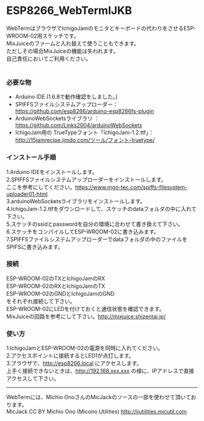 # ESP8266_WebTermIJKB
WebTermはブラウザでIchigoJamのモニタとキーボードの代わりをさせるESP-WROOM-02用スケッチです。 <br>
MixJuiceのファームと入れ替えて使うこともできます。<br>
ただしその場合MixJuiceの機能は失われます。<br>
自己責任においてご利用ください。 <br>
<br>
### 必要な物 ###
* Arduino IDE (1.6.8で動作確認をしました。)<br>
* SPIFFSファイルシステムアップローダー：<https://github.com/esp8266/arduino-esp8266fs-plugin><br>
* ArduinoWebSocketsライブラリ ：<https://github.com/Links2004/arduinoWebSockets><br>
* IchigoJam用の TrueTypeフォント「IchigoJam-1.2.ttf」：<http://15jamrecipe.jimdo.com/ツール/フォント-truetype/><br>


### インストール手順 ###
 1.Arduino IDEをインストールします。<br>
 2.SPIFFSファイルシステムアップローダーをインストールします。<br>
ここを参考にしてください。<https://www.mgo-tec.com/spiffs-filesystem-uploader01-html><br>
 3.arduinoWebSocketsライブラリをインストールします。<br>
 4.IchigoJam-1.2.ttfをダウンロードして、スケッチのdataフォルダの中に入れて下さい。<br>
 5.スケッチのssidとpasswordを自分の環境に合わせて書き換えて下さい。<br>
 6.スケッチをコンパイルしてESP-WROOM-02に書き込みます。<br>
 7.SPIFFSファイルシステムアップローダーでdataフォルダの中のファイルをSPIFSに書き込みます。<br>



### 接続 ###
ESP-WROOM-02のTXとIchigoJamのRX <br>
ESP-WROOM-02のRXとIchigoJamのTX <br>
ESP-WROOM-02のGNDとIchigoJamのGND <br>
をそれぞれ接続して下さい。 <br>
ESP-WROOM-02にLEDを付けておくと通信状態を確認できます。<br>
MixJuiceの回路を参考にして下さい。<http://mixjuice.shizentai.jp/><br>


### 使い方 ###
 1.IchigoJamとESP-WROOM-02の電源を同時に入れてください。<br>
 2.アクセスポイントに接続するとLED1が点灯します。<br>
 3.ブラウザで、http://esp8266.local にアクセスします。<br>
 上手く接続できないときは、http://192.168.xxx.xxx の様に、IPアドレスで直接アクセスして下さい。<br>


---
WebTermには、Michio OnoさんのMicJackのソースの一部を使わせて頂いております。<br>
MicJack CC BY Michio Ono (Micono Utilities) <http://ijutilities.micutil.com>



